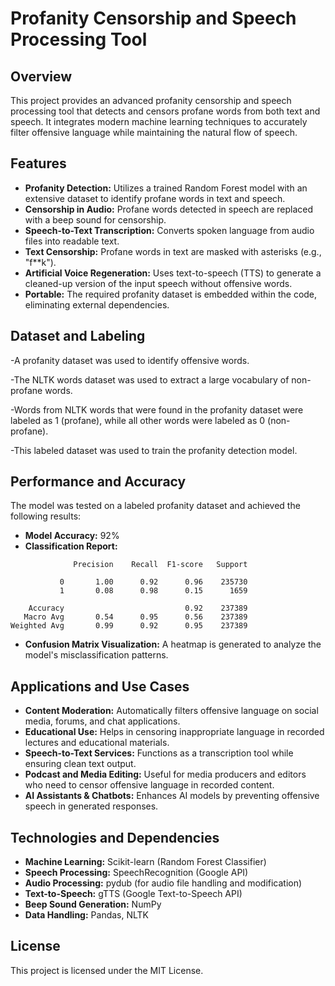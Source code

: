 # Profanity Censorship and Speech Processing Tool

## Overview
This project provides an advanced profanity censorship and speech processing tool that detects and censors profane words from both text and speech. It integrates modern machine learning techniques to accurately filter offensive language while maintaining the natural flow of speech.

## Features
- **Profanity Detection:** Utilizes a trained Random Forest model with an extensive dataset to identify profane words in text and speech.
- **Censorship in Audio:** Profane words detected in speech are replaced with a beep sound for censorship.
- **Speech-to-Text Transcription:** Converts spoken language from audio files into readable text.
- **Text Censorship:** Profane words in text are masked with asterisks (e.g., "f**k").
- **Artificial Voice Regeneration:** Uses text-to-speech (TTS) to generate a cleaned-up version of the input speech without offensive words.
- **Portable:** The required profanity dataset is embedded within the code, eliminating external dependencies.

 ## Dataset and Labeling
-A profanity dataset was used to identify offensive words.

-The NLTK words dataset was used to extract a large vocabulary of non-profane words.

-Words from NLTK words that were found in the profanity dataset were labeled as 1 (profane), while all other words were labeled as 0 (non-profane).

-This labeled dataset was used to train the profanity detection model.

## Performance and Accuracy
The model was tested on a labeled profanity dataset and achieved the following results:

- **Model Accuracy:** 92%
- **Classification Report:**

```
              Precision    Recall  F1-score   Support

           0       1.00      0.92      0.96    235730
           1       0.08      0.98      0.15      1659

    Accuracy                           0.92    237389
   Macro Avg       0.54      0.95      0.56    237389
Weighted Avg       0.99      0.92      0.95    237389
```

- **Confusion Matrix Visualization:** A heatmap is generated to analyze the model's misclassification patterns.

## Applications and Use Cases
- **Content Moderation:** Automatically filters offensive language on social media, forums, and chat applications.
- **Educational Use:** Helps in censoring inappropriate language in recorded lectures and educational materials.
- **Speech-to-Text Services:** Functions as a transcription tool while ensuring clean text output.
- **Podcast and Media Editing:** Useful for media producers and editors who need to censor offensive language in recorded content.
- **AI Assistants & Chatbots:** Enhances AI models by preventing offensive speech in generated responses.

## Technologies and Dependencies
- **Machine Learning:** Scikit-learn (Random Forest Classifier)
- **Speech Processing:** SpeechRecognition (Google API)
- **Audio Processing:** pydub (for audio file handling and modification)
- **Text-to-Speech:** gTTS (Google Text-to-Speech API)
- **Beep Sound Generation:** NumPy
- **Data Handling:** Pandas, NLTK



## License
This project is licensed under the MIT License.
